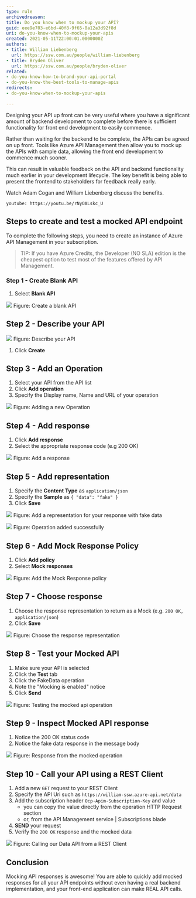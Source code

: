 ```yaml
---
type: rule
archivedreason: 
title: Do you know when to mockup your API?
guid: eee9e703-e6bd-40f8-9f65-8a12a3d92f8d
uri: do-you-know-when-to-mockup-your-apis
created: 2021-05-11T22:00:01.0000000Z
authors:
- title: William Liebenberg
  url: https://ssw.com.au/people/william-liebenberg
- title: Bryden Oliver
  url: https://ssw.com.au/people/bryden-oliver
related: 
- do-you-know-how-to-brand-your-api-portal
- do-you-know-the-best-tools-to-manage-apis
redirects:
- do-you-know-when-to-mockup-your-apis

---
```


Designing your API up front can be very useful where you have a significant amount of backend development to complete before there is sufficient functionality for front end development to easily commence.

<!--endintro-->

Rather than waiting for the backend to be complete, the APIs can be agreed on up front. Tools like Azure API Management then allow you to mock up the APIs with sample data, allowing the front end development to commence much sooner.

This can result in valuable feedback on the API and backend functionality much earlier in your development lifecycle. The key benefit is being able to present the frontend to stakeholders for feedback really early.

Watch Adam Cogan and William Liebenberg discuss the benefits.

`youtube: https://youtu.be/rNyOALskc_U`

## Steps to create and test a mocked API endpoint

To complete the following steps, you need to create an instance of Azure API Management in your subscription.

> TIP: If you have Azure Credits, the Developer (NO SLA) edition is the cheapest option to test most of the features offered by API Management.

### Step 1 - Create Blank API

1. Select **Blank API**

![](images/step1-create-blank-api.png)
Figure: Create a blank API

## Step 2 - Describe your API

![](images/step2-describe-your-api.png)
Figure: Describe your API

1. Click **Create**

## Step 3 - Add an Operation

1. Select your API from the API list
2. Click **Add operation**
3. Specify the Display name, Name and URL of your operation 

![](images/step3-add-operation.png)
Figure: Adding a new Operation

## Step 4 - Add response

1. Click **Add response**
2. Select the appropriate response code (e.g 200 OK)

![](images/step4-add-response.png)
Figure: Add a response

## Step 5 - Add representation

1. Specify the **Content Type** as `application/json`
2. Specify the **Sample** as `{ "data": "fake" }`
3. Click **Save**
  
![](images/step5-add-represtntation.png)
Figure: Add a representation for your response with fake data

![](images/step5-operation-done.png)
Figure: Operation added successfully

## Step 6 - Add Mock Response Policy

1. Click **Add policy**
2. Select **Mock responses**

![](images/step6-add-mock-response-policy.png)
Figure: Add the Mock Response policy

## Step 7 - Choose response

1. Choose the response representation to return as a Mock (e.g. `200 OK, application/json`)
2. Click **Save**

![](images/step7-choose-response-representation.png)
Figure: Choose the response representation

## Step 8 - Test your Mocked API

1. Make sure your API is selected
2. Click the **Test** tab
3. Click the FakeData operation
4. Note the "Mocking is enabled" notice
5. Click **Send**

![](images/step8-test-mock-api.png)
Figure: Testing the mocked api operation

## Step 9 - Inspect Mocked API response

1. Notice the 200 OK status code
2. Notice the fake data response in the message body

![](images/step9-inspect-mocked-api-reponse.png)
Figure: Response from the mocked operation

## Step 10 - Call your API using a REST Client

1. Add a new `GET` request to your REST Client
2. Specify the API Uri such as `https://william-ssw.azure-api.net/data`
3. Add the subscription header `Ocp-Apim-Subscription-Key` and value
     - you can copy the value directly from the operation HTTP Request section
     - or, from the API Management service | Subscriptions blade
4. **SEND** your request
5. Verify the `200 OK` response and the mocked data

![](images/step10-call-from-rest-client.png)
Figure: Calling our Data API from a REST Client

## Conclusion

Mocking API responses is awesome! You are able to quickly add mocked responses for all your API endpoints without even having a real backend implementation, and your front-end application can make REAL API calls. 

